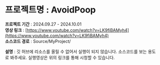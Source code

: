 # 프로젝트명 : AvoidPoop
**프로젝트 기간** : 2024.09.27 - 2024.10.01  
**영상 링크** : [https://www.youtube.com/watch?v=LK9fiBAMyh4](https://www.youtube.com/watch?v=LK9fiBAMyh4)  
**소스코드 경로** : Source/MyProject/

**설명** : 깃 허브에 리소스를 올릴 수 없어서 실행이 되지 않습니다. 소스코드를 보는 용도로 봐주세요. 실행영상은 위의 링크를 통해 시청할 수 있습니다.
